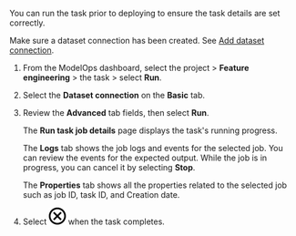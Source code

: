 You can run the task prior to deploying to ensure the task details are set correctly.

Make sure a dataset connection has been created. See [Add dataset connection](vpe1725389258480.md).

1.  From the ModelOps dashboard, select the project > **Feature engineering** > the task > select **Run**.


1.  Select the **Dataset connection** on the **Basic** tab.


1.  Review the **Advanced** tab fields, then select **Run**.

    The **Run task job details** page displays the task's running progress.

    The **Logs** tab shows the job logs and events for the selected job. You can review the events for the expected output. While the job is in progress, you can cancel it by selecting **Stop**.

    The **Properties** tab shows all the properties related to the selected job such as job ID, task ID, and Creation date.


1.  Select ![Close icon](Images/teg1680569591203.svg) when the task completes.


